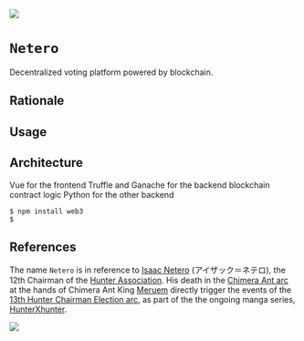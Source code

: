 [![](https://img.shields.io/badge/netero_1.0-passing-green)](https://github.com/gongahkia/netero/releases/tag/1.0) 

# `Netero`

Decentralized voting platform powered by blockchain.

## Rationale

## Usage

## Architecture

Vue for the frontend
Truffle and Ganache for the backend blockchain contract logic
Python for the other backend

```mermaid
$ npm install web3
$ 
```

## References

The name `Netero` is in reference to [Isaac Netero](https://hunterxhunter.fandom.com/wiki/Isaac_Netero) (アイザック＝ネテロ), the 12th Chairman of the [Hunter Association](https://hunterxhunter.fandom.com/wiki/Hunter_Association). His death in the [Chimera Ant arc](https://hunterxhunter.fandom.com/wiki/Chimera_Ant_arc) at the hands of Chimera Ant King [Meruem](https://hunterxhunter.fandom.com/wiki/Meruem) directly trigger the events of the [13th Hunter Chairman Election arc](https://hunterxhunter.fandom.com/wiki/13th_Hunter_Chairman_Election_arc), as part of the the ongoing manga series, [HunterXhunter](https://hunterxhunter.fandom.com/wiki/Hunterpedia).

![](https://static.wikia.nocookie.net/hunterxhunter/images/0/04/Netero_in_Dark_Continent.png/revision/latest?cb=20210828043114)